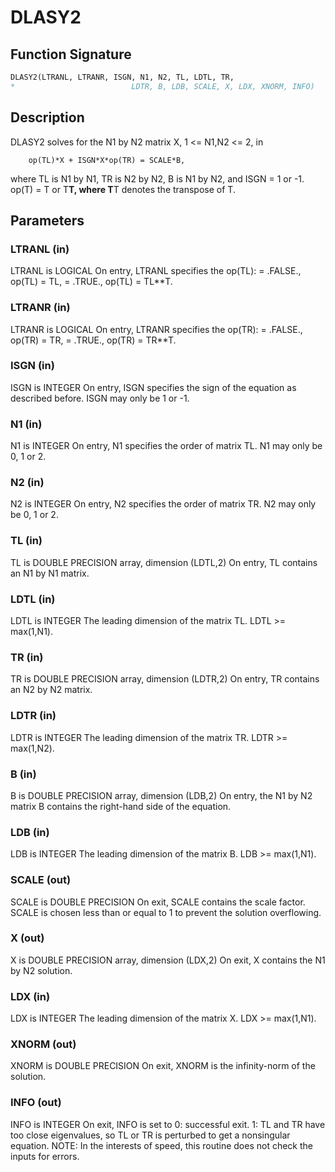 # DLASY2

## Function Signature

```fortran
DLASY2(LTRANL, LTRANR, ISGN, N1, N2, TL, LDTL, TR,
*                          LDTR, B, LDB, SCALE, X, LDX, XNORM, INFO)
```

## Description


 DLASY2 solves for the N1 by N2 matrix X, 1 <= N1,N2 <= 2, in

        op(TL)*X + ISGN*X*op(TR) = SCALE*B,

 where TL is N1 by N1, TR is N2 by N2, B is N1 by N2, and ISGN = 1 or
 -1.  op(T) = T or T**T, where T**T denotes the transpose of T.

## Parameters

### LTRANL (in)

LTRANL is LOGICAL On entry, LTRANL specifies the op(TL): = .FALSE., op(TL) = TL, = .TRUE., op(TL) = TL**T.

### LTRANR (in)

LTRANR is LOGICAL On entry, LTRANR specifies the op(TR): = .FALSE., op(TR) = TR, = .TRUE., op(TR) = TR**T.

### ISGN (in)

ISGN is INTEGER On entry, ISGN specifies the sign of the equation as described before. ISGN may only be 1 or -1.

### N1 (in)

N1 is INTEGER On entry, N1 specifies the order of matrix TL. N1 may only be 0, 1 or 2.

### N2 (in)

N2 is INTEGER On entry, N2 specifies the order of matrix TR. N2 may only be 0, 1 or 2.

### TL (in)

TL is DOUBLE PRECISION array, dimension (LDTL,2) On entry, TL contains an N1 by N1 matrix.

### LDTL (in)

LDTL is INTEGER The leading dimension of the matrix TL. LDTL >= max(1,N1).

### TR (in)

TR is DOUBLE PRECISION array, dimension (LDTR,2) On entry, TR contains an N2 by N2 matrix.

### LDTR (in)

LDTR is INTEGER The leading dimension of the matrix TR. LDTR >= max(1,N2).

### B (in)

B is DOUBLE PRECISION array, dimension (LDB,2) On entry, the N1 by N2 matrix B contains the right-hand side of the equation.

### LDB (in)

LDB is INTEGER The leading dimension of the matrix B. LDB >= max(1,N1).

### SCALE (out)

SCALE is DOUBLE PRECISION On exit, SCALE contains the scale factor. SCALE is chosen less than or equal to 1 to prevent the solution overflowing.

### X (out)

X is DOUBLE PRECISION array, dimension (LDX,2) On exit, X contains the N1 by N2 solution.

### LDX (in)

LDX is INTEGER The leading dimension of the matrix X. LDX >= max(1,N1).

### XNORM (out)

XNORM is DOUBLE PRECISION On exit, XNORM is the infinity-norm of the solution.

### INFO (out)

INFO is INTEGER On exit, INFO is set to 0: successful exit. 1: TL and TR have too close eigenvalues, so TL or TR is perturbed to get a nonsingular equation. NOTE: In the interests of speed, this routine does not check the inputs for errors.

